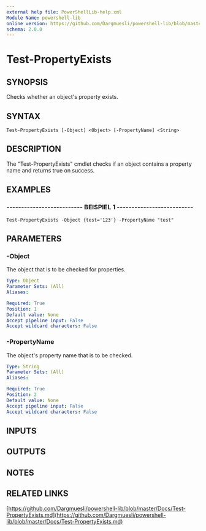 ```yaml
---
external help file: PowerShellLib-help.xml
Module Name: powershell-lib
online version: https://github.com/Dargmuesli/powershell-lib/blob/master/Docs/Test-PropertyExists.md
schema: 2.0.0
---
```


# Test-PropertyExists

## SYNOPSIS
Checks whether an object's property exists.

## SYNTAX

```
Test-PropertyExists [-Object] <Object> [-PropertyName] <String>
```

## DESCRIPTION
The "Test-PropertyExists" cmdlet checks if an object contains a property name and returns true on success.

## EXAMPLES

### -------------------------- BEISPIEL 1 --------------------------
```
Test-PropertyExists -Object {test='123'} -PropertyName "test"
```

## PARAMETERS

### -Object
The object that is to be checked for properties.

```yaml
Type: Object
Parameter Sets: (All)
Aliases: 

Required: True
Position: 1
Default value: None
Accept pipeline input: False
Accept wildcard characters: False
```

### -PropertyName
The object's property name that is to be checked.

```yaml
Type: String
Parameter Sets: (All)
Aliases: 

Required: True
Position: 2
Default value: None
Accept pipeline input: False
Accept wildcard characters: False
```

## INPUTS

## OUTPUTS

## NOTES

## RELATED LINKS

[https://github.com/Dargmuesli/powershell-lib/blob/master/Docs/Test-PropertyExists.md](https://github.com/Dargmuesli/powershell-lib/blob/master/Docs/Test-PropertyExists.md)

